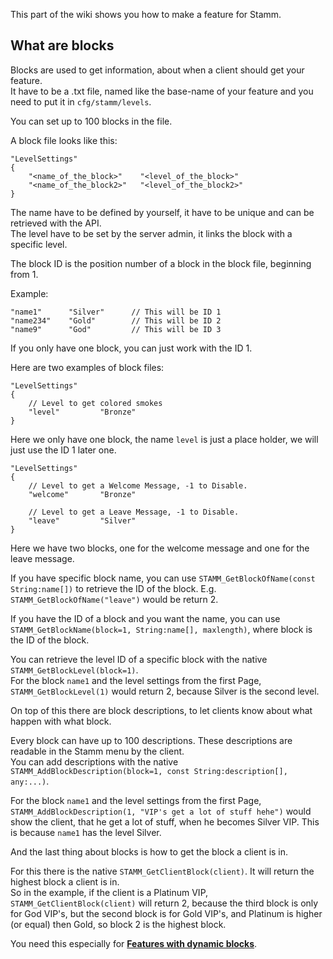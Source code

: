 This part of the wiki shows you how to make a feature for Stamm.


## What are blocks

Blocks are used to get information, about when a client should get your feature.    
It have to be a .txt file, named like the base-name of your feature and you need to put it in `cfg/stamm/levels`.

You can set up to 100 blocks in the file.

A block file looks like this:

	"LevelSettings"
	{
		"<name_of_the_block>"    "<level_of_the_block>"
		"<name_of_the_block2>"   "<level_of_the_block2>"
	}

The name have to be defined by yourself, it have to be unique and can be retrieved with the API.    
The level have to be set by the server admin, it links the block with a specific level.

The block ID is the position number of a block in the block file, beginning from 1.

Example:

	"name1"      "Silver"      // This will be ID 1
	"name234"    "Gold"        // This will be ID 2
	"name9"      "God"         // This will be ID 3

If you only have one block, you can just work with the ID 1.


Here are two examples of block files:

	"LevelSettings"
	{
		// Level to get colored smokes
		"level"         "Bronze"
	}

Here we only have one block, the name `level` is just a place holder, we will just use the ID 1 later one.

	"LevelSettings"
	{
		// Level to get a Welcome Message, -1 to Disable.
		"welcome"       "Bronze"
		
		// Level to get a Leave Message, -1 to Disable.
		"leave"         "Silver"
	}

Here we have two blocks, one for the welcome message and one for the leave message.

If you have specific block name, you can use `STAMM_GetBlockOfName(const String:name[])` to retrieve the ID of the block. E.g. `STAMM_GetBlockOfName("leave")` would be return 2.

If you have the ID of a block and you want the name, you can use `STAMM_GetBlockName(block=1, String:name[], maxlength)`, where block is the ID of the block.

You can retrieve the level ID of a specific block with the native `STAMM_GetBlockLevel(block=1)`.    
For the block `name1` and the level settings from the first Page, `STAMM_GetBlockLevel(1)` would return 2, because Silver is the second level.

On top of this there are block descriptions, to let clients know about what happen with what block.

Every block can have up to 100 descriptions. These descriptions are readable in the Stamm menu by the client.    
You can add descriptions with the native `STAMM_AddBlockDescription(block=1, const String:description[], any:...)`.

For the block `name1` and the level settings from the first Page, `STAMM_AddBlockDescription(1, "VIP's get a lot of stuff hehe")` would show the client, that he get a lot of stuff, when he becomes Silver VIP. This is because `name1` has the level Silver.

And the last thing about blocks is how to get the block a client is in.

For this there is the native `STAMM_GetClientBlock(client)`. It will return the highest block a client is in.    
So in the example, if the client is a Platinum VIP, `STAMM_GetClientBlock(client)` will return 2, because the third block is only for God VIP's, but the second block is for Gold VIP's, and Platinum is higher (or equal) then Gold, so block 2 is the highest block.

You need this especially for [**Features with dynamic blocks**](#features-with-dynamic-blocks).